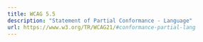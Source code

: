 ```yaml
---
title: WCAG 5.5
description: "Statement of Partial Conformance - Language"
url: https://www.w3.org/TR/WCAG21/#conformance-partial-lang
---
```

